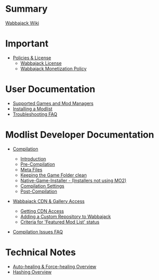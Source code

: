<!-- markdownlint-disable MD041 -->

# Summary

[Wabbajack Wiki](../README.md)

# Important

- [Policies & License](policies_and_license/Policies%20and%20License.md)
  - [Wabbajack License](policies_and_license/Wabbajack%20License.md)
  - [Wabbajack Monetization Policy](policies_and_license/Wabbajack%20Monetization%20Policy.md)

# User Documentation

- [Supported Games and Mod Managers](user_documentation/Supported%20Games%20and%20Mod%20Managers.md)
- [Installing a Modlist](user_documentation/Installing%20a%20Modlist.md)
- [Troubleshooting FAQ](user_documentation/Troubleshooting%20FAQ.md)

# Modlist Developer Documentation

- [Compilation](modlist_author_documentation/Compilation.md)
  - [Introduction](modlist_author_documentation/Introduction.md)
  - [Pre-Compilation](modlist_author_documentation/Pre-Compilation.md)
  - [Meta Files](modlist_author_documentation/Meta%20Files.md)
  - [Keeping the Game Folder clean](modlist_author_documentation/Keeping%20the%20Game%20Folder%20clean.md)
  - [Native-Game-Installer - (Installers not using MO2)](modlist_author_documentation/Native-Game-Installer%20-%20(Installers%20not%20using%20MO2).md)
  - [Compilation Settings](modlist_author_documentation/Compilation%20Settings.md)
  - [Post-Compilation](modlist_author_documentation/Post-Compilation.md)

- [Wabbajack CDN & Gallery Access](wabbajack_cdn_and_gallery_access/Wabbajack%20CDN%20&%20Gallery%20Access.md)
  - [Getting CDN Access](wabbajack_cdn_and_gallery_access/Getting%20CDN%20Access.md)
  - [Adding a Custom Repository to Wabbajack](wabbajack_cdn_and_gallery_access/Adding%20a%20Custom%20Repository%20to%20Wabbajack.md)
  - [Criteria for 'Featured Mod List' status](wabbajack_cdn_and_gallery_access/Criteria%20for%20'Featured%20Mod%20List'%20status.md)

- [Compilation Issues FAQ]()

# Technical Notes

- [Auto-healing & Force-healing Overview](technical_talk/Auto-healing%20&%20Force-healing%20Overview.md)
- [Hashing Overview](technical_talk/Hashing%20Overview.md)
